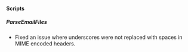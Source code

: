 
#### Scripts
##### ParseEmailFiles
- Fixed an issue where underscores were not replaced with spaces in MIME encoded headers.
